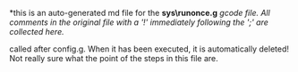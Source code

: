 *this is an auto-generated md file for the **sys\runonce.g**  *gcode file. All comments in the original file with a '!' immediately following the ';' are collected here.*
<summary> called after config.g. When it has been executed, it is automatically deleted! Not really sure what the point of the steps in this file are.</summary>
